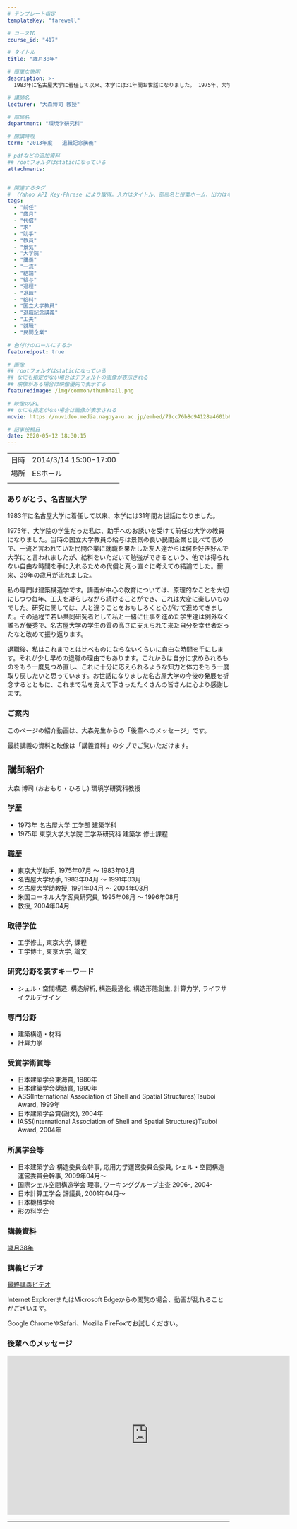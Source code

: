 ```yaml
---
# テンプレート指定
templateKey: "farewell"

# コースID
course_id: "417"

# タイトル
title: "歳月38年"

# 簡単な説明
description: >-
  1983年に名古屋大学に着任して以来、本学には31年間お世話になりました。 1975年、大学院の学生だった私は、助手へのお誘いを受けて前任の大学の教員になりました。当時の国立大学教員の給与は景気の良い民間企業と比べて低めで、一流と言われていた民間企業に就職を果たした友人達からは何を好き好んで大学にと言われましたが、給料をいただいて勉強ができるという、他では得られない自由な時間を手に入れるた ....

# 講師名
lecturer: "大森博司 教授"

# 部局名
department: "環境学研究科"

# 開講時限
term: "2013年度	退職記念講義"

# pdfなどの追加資料
## rootフォルダはstaticになっている
attachments:


# 関連するタグ
# （Yahoo API Key-Phrase により取得。入力はタイトル、部局名と授業ホーム、出力はキーフレーズ（tags））
tags:
  - "前任"
  - "歳月"
  - "代償"
  - "求"
  - "助手"
  - "教員"
  - "景気"
  - "大学院"
  - "講義"
  - "一流"
  - "結論"
  - "給与"
  - "過程"
  - "退職"
  - "給料"
  - "国立大学教員"
  - "退職記念講義"
  - "工夫"
  - "就職"
  - "民間企業"

# 色付けのロールにするか
featuredpost: true

# 画像
## rootフォルダはstaticになっている
## なにも指定がない場合はデフォルトの画像が表示される
## 映像がある場合は映像優先で表示する
featuredimage: /img/common/thumbnail.png

# 映像のURL
## なにも指定がない場合は画像が表示される
movie: https://nuvideo.media.nagoya-u.ac.jp/embed/79cc76b8d94128a4601b65cb36ed6e62f965c9ec

# 記事投稿日
date: 2020-05-12 18:30:15
---
```


|   |   |
|---|---|
| 日時 | 2014/3/14  15:00-17:00 |
| 場所 | ESホール |
|   |   |


### ありがとう、名古屋大学

1983年に名古屋大学に着任して以来、本学には31年間お世話になりました。

1975年、大学院の学生だった私は、助手へのお誘いを受けて前任の大学の教員になりました。当時の国立大学教員の給与は景気の良い民間企業と比べて低めで、一流と言われていた民間企業に就職を果たした友人達からは何を好き好んで大学にと言われましたが、給料をいただいて勉強ができるという、他では得られない自由な時間を手に入れるための代償と真っ直ぐに考えての結論でした。爾来、39年の歳月が流れました。

私の専門は建築構造学です。講義が中心の教育については、原理的なことを大切にしつつ毎年、工夫を凝らしながら続けることができ、これは大変に楽しいものでした。研究に関しては、人と違うことをおもしろくと心がけて進めてきました。その過程で若い共同研究者として私と一緒に仕事を進めた学生達は例外なく誰もが優秀で、名古屋大学の学生の質の高さに支えられて来た自分を幸せ者だったなと改めて振り返ります。

退職後、私はこれまでとは比べものにならないくらいに自由な時間を手にします。それが少し早めの退職の理由でもあります。これからは自分に求められるものをもう一度見つめ直し、これに十分に応えられるような知力と体力をもう一度取り戻したいと思っています。お世話になりました名古屋大学の今後の発展を祈念するとともに、これまで私を支えて下さったたくさんの皆さんに心より感謝します。

### ご案内

このページの紹介動画は、大森先生からの「後輩へのメッセージ」です。

最終講義の資料と映像は「講義資料」のタブでご覧いただけます。


## 講師紹介

大森 博司 (おおもり・ひろし) 環境学研究科教授

### 学歴

* 1973年 名古屋大学 工学部 建築学科
* 1975年 東京大学大学院 工学系研究科 建築学 修士課程

### 職歴

* 東京大学助手, 1975年07月 〜 1983年03月
* 名古屋大学助手, 1983年04月 〜 1991年03月
* 名古屋大学助教授, 1991年04月 〜 2004年03月
* 米国コーネル大学客員研究員, 1995年08月 〜 1996年08月
* 教授, 2004年04月

### 取得学位

* 工学修士, 東京大学, 課程
* 工学博士, 東京大学, 論文

### 研究分野を表すキーワード

* シェル・空間構造, 構造解析, 構造最適化, 構造形態創生, 計算力学, ライフサイクルデザイン

### 専門分野

* 建築構造・材料
* 計算力学

### 受賞学術賞等

* 日本建築学会東海賞, 1986年
* 日本建築学会奨励賞, 1990年
* ASS(International Association of Shell and Spatial Structures)Tsuboi Award, 1999年
* 日本建築学会賞(論文), 2004年
* IASS(International Association of Shell and Spatial Structures)Tsuboi Award, 2004年

### 所属学会等

* 日本建築学会 構造委員会幹事, 応用力学運営委員会委員, シェル・空間構造運営委員会幹事, 2009年04月〜
* 国際シェル空間構造学会 理事, ワーキンググループ主査 2006-, 2004-
* 日本計算工学会 評議員, 2001年04月〜
* 日本機械学会
* 形の科学会


### 講義資料

[歳月38年](https://ocw.nagoya-u.jp/files/417/s_Ohmori_material.pdf) 

### 講義ビデオ

[最終講義ビデオ](https://nuvideo.media.nagoya-u.ac.jp/embed/b94d7e6ccbd9ad8c3cb151cc50db71cca5994407)


Internet ExplorerまたはMicrosoft Edgeからの閲覧の場合、動画が乱れることがございます。

Google ChromeやSafari、Mozilla FireFoxでお試しください。

### 後輩へのメッセージ

<iframe src="https://nuvideo.media.nagoya-u.ac.jp/embed/79cc76b8d94128a4601b65cb36ed6e62f965c9ec" width="640" height="360" frameborder="0" allowfullscreen></iframe>


-----
